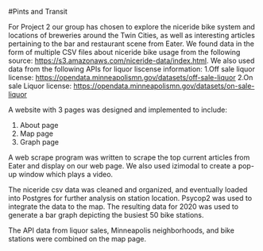 #Pints and Transit

For Project 2 our group has chosen to explore the niceride bike system and locations of breweries around the Twin Cities, as well as interesting articles 
pertaining to the bar and restaurant scene from Eater. We found data in the form of multiple CSV files about niceride bike usage from the following 
source: https://s3.amazonaws.com/niceride-data/index.html. We also used data from the following APIs for liquor liscense information: 
  1.Off sale liquor license: https://opendata.minneapolismn.gov/datasets/off-sale-liquor 
  2.On sale Liquor license: https://opendata.minneapolismn.gov/datasets/on-sale-liquor 

A website with 3 pages was designed and implemented to include:
  1. About page 
  2. Map page
  3. Graph page

A web scrape program was written to scrape the top current articles from Eater and display on our web page. We also used izimodal to create a pop-up window which plays a video.

The niceride csv data was cleaned and organized, and eventually loaded into Postgres for further analysis on station location. Psycop2 was used to integrate the data 
to the map. The resulting data for 2020 was used to generate a bar graph depicting the busiest 50 bike stations.

The API data from liquor sales, Minneapolis neighborhoods, and bike stations were combined on the map page.

